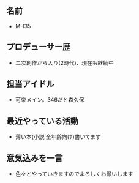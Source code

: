 ## 名前

- MH35

## プロデューサー歴

- 二次創作から入り(2時代)、現在も継続中

## 担当アイドル

- 可奈メイン。346だと森久保

## 最近やっている活動

- 薄い本(小説 全年齢向け)書いてます

## 意気込みを一言

- 色々とやっていきますのでよろしくお願いします
